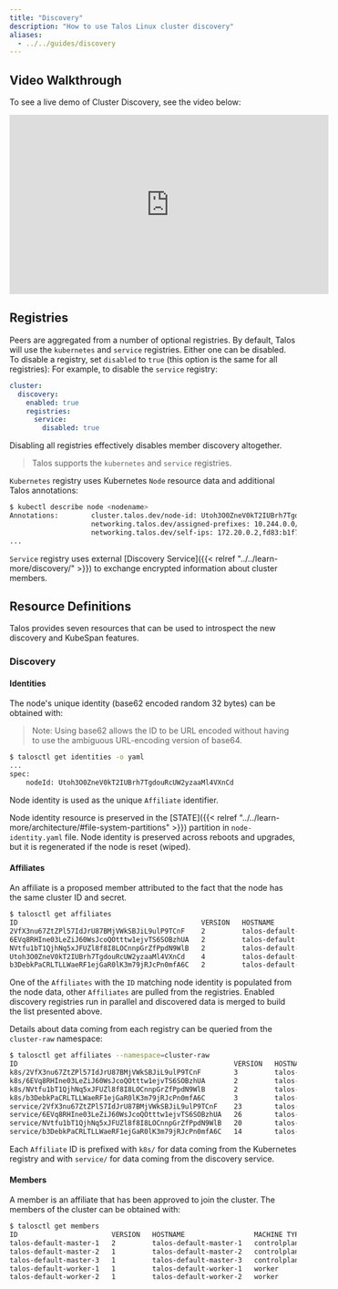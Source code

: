 ```yaml
---
title: "Discovery"
description: "How to use Talos Linux cluster discovery"
aliases:
  - ../../guides/discovery
---
```


## Video Walkthrough

To see a live demo of Cluster Discovery, see the video below:

<iframe width="560" height="315" src="https://www.youtube.com/embed/GCBTrHhjawY" frameborder="0" allow="accelerometer; autoplay; clipboard-write; encrypted-media; gyroscope; picture-in-picture" allowfullscreen></iframe>

## Registries

Peers are aggregated from a number of optional registries.
By default, Talos will use the `kubernetes` and `service` registries.
Either one can be disabled.
To disable a registry, set `disabled` to `true` (this option is the same for all registries):
For example, to disable the `service` registry:

```yaml
cluster:
  discovery:
    enabled: true
    registries:
      service:
        disabled: true
```

Disabling all registries effectively disables member discovery altogether.

> Talos supports the `kubernetes` and `service` registries.

`Kubernetes` registry uses Kubernetes `Node` resource data and additional Talos annotations:

```sh
$ kubectl describe node <nodename>
Annotations:        cluster.talos.dev/node-id: Utoh3O0ZneV0kT2IUBrh7TgdouRcUW2yzaaMl4VXnCd
                    networking.talos.dev/assigned-prefixes: 10.244.0.0/32,10.244.0.1/24
                    networking.talos.dev/self-ips: 172.20.0.2,fd83:b1f7:fcb5:2802:8c13:71ff:feaf:7c94
...
```

`Service` registry uses external [Discovery Service]({{< relref "../../learn-more/discovery/" >}}) to exchange encrypted information about cluster members.

## Resource Definitions

Talos provides seven resources that can be used to introspect the new discovery and KubeSpan features.

### Discovery

#### Identities

The node's unique identity (base62 encoded random 32 bytes) can be obtained with:

> Note: Using base62 allows the ID to be URL encoded without having to use the ambiguous URL-encoding version of base64.

```sh
$ talosctl get identities -o yaml
...
spec:
    nodeId: Utoh3O0ZneV0kT2IUBrh7TgdouRcUW2yzaaMl4VXnCd
```

Node identity is used as the unique `Affiliate` identifier.

Node identity resource is preserved in the [STATE]({{< relref "../../learn-more/architecture/#file-system-partitions" >}}) partition in `node-identity.yaml` file.
Node identity is preserved across reboots and upgrades, but it is regenerated if the node is reset (wiped).

#### Affiliates

An affiliate is a proposed member attributed to the fact that the node has the same cluster ID and secret.

```sh
$ talosctl get affiliates
ID                                             VERSION   HOSTNAME                 MACHINE TYPE   ADDRESSES
2VfX3nu67ZtZPl57IdJrU87BMjVWkSBJiL9ulP9TCnF    2         talos-default-master-2   controlplane   ["172.20.0.3","fd83:b1f7:fcb5:2802:986b:7eff:fec5:889d"]
6EVq8RHIne03LeZiJ60WsJcoQOtttw1ejvTS6SOBzhUA   2         talos-default-worker-1   worker         ["172.20.0.5","fd83:b1f7:fcb5:2802:cc80:3dff:fece:d89d"]
NVtfu1bT1QjhNq5xJFUZl8f8I8LOCnnpGrZfPpdN9WlB   2         talos-default-worker-2   worker         ["172.20.0.6","fd83:b1f7:fcb5:2802:2805:fbff:fe80:5ed2"]
Utoh3O0ZneV0kT2IUBrh7TgdouRcUW2yzaaMl4VXnCd    4         talos-default-master-1   controlplane   ["172.20.0.2","fd83:b1f7:fcb5:2802:8c13:71ff:feaf:7c94"]
b3DebkPaCRLTLLWaeRF1ejGaR0lK3m79jRJcPn0mfA6C   2         talos-default-master-3   controlplane   ["172.20.0.4","fd83:b1f7:fcb5:2802:248f:1fff:fe5c:c3f"]
```

One of the `Affiliates` with the `ID` matching node identity is populated from the node data, other `Affiliates` are pulled from the registries.
Enabled discovery registries run in parallel and discovered data is merged to build the list presented above.

Details about data coming from each registry can be queried from the `cluster-raw` namespace:

```sh
$ talosctl get affiliates --namespace=cluster-raw
ID                                                     VERSION   HOSTNAME                 MACHINE TYPE   ADDRESSES
k8s/2VfX3nu67ZtZPl57IdJrU87BMjVWkSBJiL9ulP9TCnF        3         talos-default-master-2   controlplane   ["172.20.0.3","fd83:b1f7:fcb5:2802:986b:7eff:fec5:889d"]
k8s/6EVq8RHIne03LeZiJ60WsJcoQOtttw1ejvTS6SOBzhUA       2         talos-default-worker-1   worker         ["172.20.0.5","fd83:b1f7:fcb5:2802:cc80:3dff:fece:d89d"]
k8s/NVtfu1bT1QjhNq5xJFUZl8f8I8LOCnnpGrZfPpdN9WlB       2         talos-default-worker-2   worker         ["172.20.0.6","fd83:b1f7:fcb5:2802:2805:fbff:fe80:5ed2"]
k8s/b3DebkPaCRLTLLWaeRF1ejGaR0lK3m79jRJcPn0mfA6C       3         talos-default-master-3   controlplane   ["172.20.0.4","fd83:b1f7:fcb5:2802:248f:1fff:fe5c:c3f"]
service/2VfX3nu67ZtZPl57IdJrU87BMjVWkSBJiL9ulP9TCnF    23        talos-default-master-2   controlplane   ["172.20.0.3","fd83:b1f7:fcb5:2802:986b:7eff:fec5:889d"]
service/6EVq8RHIne03LeZiJ60WsJcoQOtttw1ejvTS6SOBzhUA   26        talos-default-worker-1   worker         ["172.20.0.5","fd83:b1f7:fcb5:2802:cc80:3dff:fece:d89d"]
service/NVtfu1bT1QjhNq5xJFUZl8f8I8LOCnnpGrZfPpdN9WlB   20        talos-default-worker-2   worker         ["172.20.0.6","fd83:b1f7:fcb5:2802:2805:fbff:fe80:5ed2"]
service/b3DebkPaCRLTLLWaeRF1ejGaR0lK3m79jRJcPn0mfA6C   14        talos-default-master-3   controlplane   ["172.20.0.4","fd83:b1f7:fcb5:2802:248f:1fff:fe5c:c3f"]
```

Each `Affiliate` ID is prefixed with `k8s/` for data coming from the Kubernetes registry and with `service/` for data coming from the discovery service.

#### Members

A member is an affiliate that has been approved to join the cluster.
The members of the cluster can be obtained with:

```sh
$ talosctl get members
ID                       VERSION   HOSTNAME                 MACHINE TYPE   OS                ADDRESSES
talos-default-master-1   2         talos-default-master-1   controlplane   Talos ({{< release >}})   ["172.20.0.2","fd83:b1f7:fcb5:2802:8c13:71ff:feaf:7c94"]
talos-default-master-2   1         talos-default-master-2   controlplane   Talos ({{< release >}})   ["172.20.0.3","fd83:b1f7:fcb5:2802:986b:7eff:fec5:889d"]
talos-default-master-3   1         talos-default-master-3   controlplane   Talos ({{< release >}})   ["172.20.0.4","fd83:b1f7:fcb5:2802:248f:1fff:fe5c:c3f"]
talos-default-worker-1   1         talos-default-worker-1   worker         Talos ({{< release >}})   ["172.20.0.5","fd83:b1f7:fcb5:2802:cc80:3dff:fece:d89d"]
talos-default-worker-2   1         talos-default-worker-2   worker         Talos ({{< release >}})   ["172.20.0.6","fd83:b1f7:fcb5:2802:2805:fbff:fe80:5ed2"]
```
